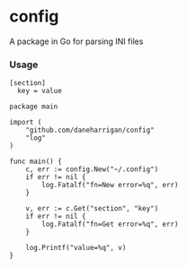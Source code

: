 # config

A package in Go for parsing INI files

### Usage

```text
[section]
  key = value
```

```golang
package main

import (
	"github.com/daneharrigan/config"
	"log"
)

func main() {
	c, err := config.New("~/.config")
	if err != nil {
		log.Fatalf("fn=New error=%q", err)
	}

	v, err := c.Get("section", "key")
	if err != nil {
		log.Fatalf("fn=Get error=%q", err)
	}

	log.Printf("value=%q", v)
}
```
